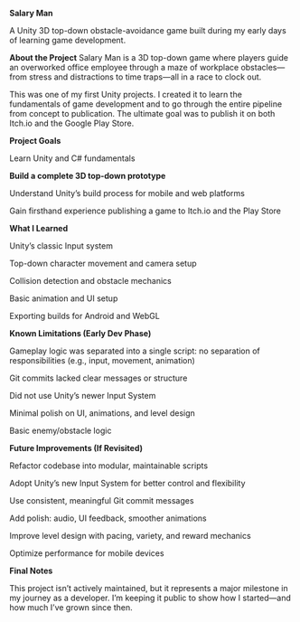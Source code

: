 **Salary Man**

A Unity 3D top-down obstacle-avoidance game built during my early days of learning game development.


**About the Project**
Salary Man is a 3D top-down game where players guide an overworked office employee through a maze of workplace obstacles—from stress and distractions to time traps—all in a race to clock out.

This was one of my first Unity projects. I created it to learn the fundamentals of game development and to go through the entire pipeline from concept to publication. The ultimate goal was to publish it on both Itch.io and the Google Play Store.


**Project Goals**

Learn Unity and C# fundamentals


**Build a complete 3D top-down prototype**

Understand Unity’s build process for mobile and web platforms

Gain firsthand experience publishing a game to Itch.io and the Play Store


**What I Learned**

Unity’s classic Input system

Top-down character movement and camera setup

Collision detection and obstacle mechanics

Basic animation and UI setup

Exporting builds for Android and WebGL


**Known Limitations (Early Dev Phase)**

Gameplay logic was separated into a single script: no separation of responsibilities (e.g., input, movement, animation)

Git commits lacked clear messages or structure

Did not use Unity’s newer Input System

Minimal polish on UI, animations, and level design

Basic enemy/obstacle logic


**Future Improvements (If Revisited)**

Refactor codebase into modular, maintainable scripts

Adopt Unity’s new Input System for better control and flexibility

Use consistent, meaningful Git commit messages

Add polish: audio, UI feedback, smoother animations

Improve level design with pacing, variety, and reward mechanics

Optimize performance for mobile devices


**Final Notes**

This project isn’t actively maintained, but it represents a major milestone in my journey as a developer. I’m keeping it public to show how I started—and how much I’ve grown since then.
